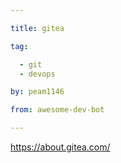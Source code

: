 ```yaml
---

title: gitea 

tag: 

  - git
  - devops 

by: peam1146 

from: awesome-dev-bot 

---
```




https://about.gitea.com/ 

